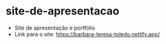 # site-de-apresentacao
- Site de apresentação e portfólio
- Link para o site: https://barbara-teresa-toledo.netlify.app/
